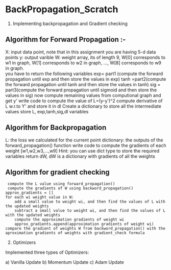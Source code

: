 # BackPropagation_Scratch

1) Implementing backpropagation and Gradient checking  

## Algorithm for Forward Propagation :- 


  X: input data point, note that in this assignment you are having 5-d data points
  y: output varible
  W: weight array, its of length 9, W[0] corresponds to w1 in graph, W[1] corresponds to w2 in graph, 
         ..., W[8] corresponds to w9 in graph.  
  you have to return the following variables
  exp= part1 (compute the forward propagation until exp and then store the values in exp)
  tanh =part2(compute the forward propagation until tanh and then store the values in tanh)
  sig = part3(compute the forward propagation until sigmoid and then store the values in sig)
  now compute remaining values from computional graph and get y'
  write code to compute the value of L=(y-y')^2
  compute derivative of L  w.r.to Y' and store it in dl
  Create a dictionary to store all the intermediate values
  store L, exp,tanh,sig,dl variables
 
## Algorithm for Backpropagation 

  L: the loss we calculated for the current point
  dictionary: the outputs of the forward_propagation() function
  write code to compute the gradients of each weight [w1,w2,w3,...,w9]
  Hint: you can use dict type to store the required variables 
  return dW, dW is a dictionary with gradients of all the weights
  
 ## Algorithm for gradient checking 
 
     compute the L value using forward_propagation()
     compute the gradients of W using backword_propagation()
    approx_gradients = []
    for each wi weight value in W:
        add a small value to weight wi, and then find the values of L with the updated weights
        subtract a small value to weight wi, and then find the values of L with the updated weights
        compute the approximation gradients of weight wi
        approx_gradients.append(approximation gradients of weight wi)
    compare the gradient of weights W from backword_propagation() with the aproximation gradients of weights with gradient_check formula
    
   
2) Optimizers 
 
 Implemented three types of Optimizers: 
 
 a) Vanilla Update 
 b) Momentum Update 
 c) Adam Update 
 
 

